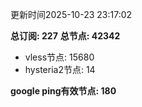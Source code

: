 更新时间2025-10-23 23:17:02

**总订阅: 227**
**总节点: 42342**
- vless节点: 15680
- hysteria2节点: 14

**google ping有效节点: 180**
